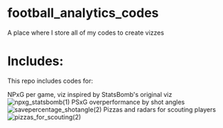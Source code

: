 # football_analytics_codes
 A place where I store all of my codes to create vizzes
# Includes:
 This repo includes codes for:
 
 NPxG per game, viz inspired by StatsBomb's original viz
 ![npxg_statsbomb(1)](https://user-images.githubusercontent.com/63649138/199063930-504433e3-d16a-414c-b995-a7cb505e8470.png)
 PSxG overperformance by shot angles
 ![savepercentage_shotangle(2)](https://user-images.githubusercontent.com/63649138/199063999-3d111b20-66e2-44c0-89c2-ee6940994ef8.png)
 Pizzas and radars for scouting players
 ![pizzas_for_scouting(2)](https://user-images.githubusercontent.com/63649138/199064067-f6b81886-8ff1-46e2-99eb-ff0c1bcfce56.png)
